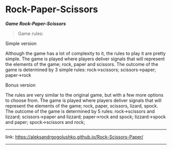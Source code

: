  # Rock-Paper-Scissors 
 ***Game Rock-Paper-Scissors***

>Game rules:

Simple version

  Although the game has a lot of complexity to it, the rules to
play it are pretty simple. The game is played where players
deliver signals that will represent the elements of the game;
rock, paper and scissors. The outcome of the game is determined
by 3 simple rules: rock->scissors; scissors->paper; paper->rock

Bonus version

  The rules are very similar to the original game, but with a few
more options to choose from. The game is played where players
deliver signals that will represent the elements of the game;
rock, paper, scissors, lizard, spock. The outcome of the game is
determined by 5 rules: rock->scissors and lizzard; scissors->paper and lizzard;
 paper->rock and spock; lizzard->spock and paper; spock->scissors and rock;

 ___________________________________________________________________
 
 link: https://aleksandrgogolushko.github.io/Rock-Scissors-Paper/

____________________________________________________________________
 
